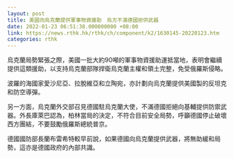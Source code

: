 ```yaml
---
layout: post
title: 美國向烏克蘭提供軍事物資援助　烏方不滿德國拒供武器
date: 2022-01-23 06:51:38.000000000 +08:00
link: https://news.rthk.hk/rthk/ch/component/k2/1630145-20220123.htm
categories: rthk
---
```


烏克蘭局勢緊張之際，美國一批大約90噸的軍事物資援助運抵當地，表明會繼續提供這類援助，以支持烏克蘭部隊捍衛烏克蘭主權和領土完整，免受俄羅斯侵略。

波羅的海國家愛沙尼亞、拉脫維亞和立陶宛，亦計劃向烏克蘭提供美國製的反坦克和防空導彈。

另一方面，烏克蘭外交部召見德國駐烏克蘭大使，不滿德國拒絕向基輔提供防禦武器。外長庫萊巴認為，柏林當局的決定，不符合目前安全局勢，呼籲德國停止破壞西方團結，不要鼓勵俄羅斯總統普京。

德國國防部長蘭布雷希特較早前說，如果德國向烏克蘭提供武器，將無助緩和局勢，這亦是德國政府的內部共識。
